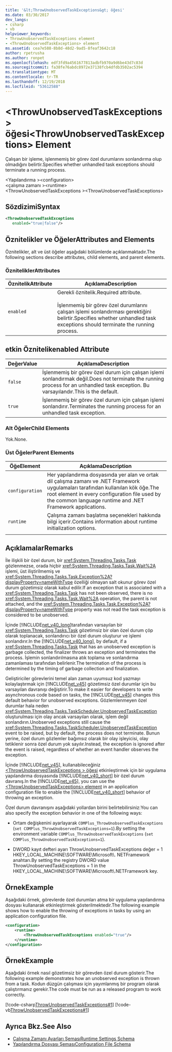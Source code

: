 ```yaml
---
title: '&lt;ThrowUnobservedTaskExceptions&gt; öğesi'
ms.date: 03/30/2017
dev_langs:
- csharp
- vb
helpviewer_keywords:
- ThrowUnobservedTaskExceptions element
- <ThrowUnobservedTaskExceptions> element
ms.assetid: cea7e588-8b8d-48d2-9ad5-8feaf3642c18
author: rpetrusha
ms.author: ronpet
ms.openlocfilehash: edf3fd9a4561677813adbfb970a9d6be43d7c83d
ms.sourcegitcommit: fa38fe76abdc8972e37138fcb4dfdb3502ac5394
ms.translationtype: MT
ms.contentlocale: tr-TR
ms.lasthandoff: 12/19/2018
ms.locfileid: "53612588"
---
```

# <a name="ltthrowunobservedtaskexceptionsgt-element"></a><span data-ttu-id="b5b7e-102">&lt;ThrowUnobservedTaskExceptions&gt; öğesi</span><span class="sxs-lookup"><span data-stu-id="b5b7e-102">&lt;ThrowUnobservedTaskExceptions&gt; Element</span></span>
<span data-ttu-id="b5b7e-103">Çalışan bir işleme, işlenmemiş bir görev özel durumlarını sonlandırma olup olmadığını belirtir.</span><span class="sxs-lookup"><span data-stu-id="b5b7e-103">Specifies whether unhandled task exceptions should terminate a running process.</span></span>  
  
 <span data-ttu-id="b5b7e-104">\<Yapılandırma ></span><span class="sxs-lookup"><span data-stu-id="b5b7e-104">\<configuration></span></span>  
<span data-ttu-id="b5b7e-105">\<çalışma zamanı ></span><span class="sxs-lookup"><span data-stu-id="b5b7e-105">\<runtime></span></span>  
<span data-ttu-id="b5b7e-106">\<ThrowUnobservedTaskExceptions ></span><span class="sxs-lookup"><span data-stu-id="b5b7e-106">\<ThrowUnobservedTaskExceptions></span></span>  
  
## <a name="syntax"></a><span data-ttu-id="b5b7e-107">Sözdizimi</span><span class="sxs-lookup"><span data-stu-id="b5b7e-107">Syntax</span></span>  
  
```xml  
<ThrowUnobservedTaskExceptions  
   enabled="true|false"/>  
```  
  
## <a name="attributes-and-elements"></a><span data-ttu-id="b5b7e-108">Öznitelikler ve Öğeler</span><span class="sxs-lookup"><span data-stu-id="b5b7e-108">Attributes and Elements</span></span>  
 <span data-ttu-id="b5b7e-109">Öznitelikler, alt ve üst öğeler aşağıdaki bölümlerde açıklanmaktadır.</span><span class="sxs-lookup"><span data-stu-id="b5b7e-109">The following sections describe attributes, child elements, and parent elements.</span></span>  
  
### <a name="attributes"></a><span data-ttu-id="b5b7e-110">Öznitelikler</span><span class="sxs-lookup"><span data-stu-id="b5b7e-110">Attributes</span></span>  
  
|<span data-ttu-id="b5b7e-111">Öznitelik</span><span class="sxs-lookup"><span data-stu-id="b5b7e-111">Attribute</span></span>|<span data-ttu-id="b5b7e-112">Açıklama</span><span class="sxs-lookup"><span data-stu-id="b5b7e-112">Description</span></span>|  
|---------------|-----------------|  
|`enabled`|<span data-ttu-id="b5b7e-113">Gerekli öznitelik.</span><span class="sxs-lookup"><span data-stu-id="b5b7e-113">Required attribute.</span></span><br /><br /> <span data-ttu-id="b5b7e-114">İşlenmemiş bir görev özel durumlarını çalışan işlemi sonlandırması gerektiğini belirtir.</span><span class="sxs-lookup"><span data-stu-id="b5b7e-114">Specifies whether unhandled task exceptions should terminate the running process.</span></span>|  
  
## <a name="enabled-attribute"></a><span data-ttu-id="b5b7e-115">etkin Öznitelik</span><span class="sxs-lookup"><span data-stu-id="b5b7e-115">enabled Attribute</span></span>  
  
|<span data-ttu-id="b5b7e-116">Değer</span><span class="sxs-lookup"><span data-stu-id="b5b7e-116">Value</span></span>|<span data-ttu-id="b5b7e-117">Açıklama</span><span class="sxs-lookup"><span data-stu-id="b5b7e-117">Description</span></span>|  
|-----------|-----------------|  
|`false`|<span data-ttu-id="b5b7e-118">İşlenmemiş bir görev özel durum için çalışan işlemi sonlandırmak değil.</span><span class="sxs-lookup"><span data-stu-id="b5b7e-118">Does not terminate the running process for an unhandled task exception.</span></span> <span data-ttu-id="b5b7e-119">Bu varsayılandır.</span><span class="sxs-lookup"><span data-stu-id="b5b7e-119">This is the default.</span></span>|  
|`true`|<span data-ttu-id="b5b7e-120">İşlenmemiş bir görev özel durum için çalışan işlemi sonlandırır.</span><span class="sxs-lookup"><span data-stu-id="b5b7e-120">Terminates the running process for an unhandled task exception.</span></span>|  
  
### <a name="child-elements"></a><span data-ttu-id="b5b7e-121">Alt Öğeler</span><span class="sxs-lookup"><span data-stu-id="b5b7e-121">Child Elements</span></span>  
 <span data-ttu-id="b5b7e-122">Yok.</span><span class="sxs-lookup"><span data-stu-id="b5b7e-122">None.</span></span>  
  
### <a name="parent-elements"></a><span data-ttu-id="b5b7e-123">Üst Öğeler</span><span class="sxs-lookup"><span data-stu-id="b5b7e-123">Parent Elements</span></span>  
  
|<span data-ttu-id="b5b7e-124">Öğe</span><span class="sxs-lookup"><span data-stu-id="b5b7e-124">Element</span></span>|<span data-ttu-id="b5b7e-125">Açıklama</span><span class="sxs-lookup"><span data-stu-id="b5b7e-125">Description</span></span>|  
|-------------|-----------------|  
|`configuration`|<span data-ttu-id="b5b7e-126">Her yapılandırma dosyasında yer alan ve ortak dil çalışma zamanı ve .NET Framework uygulamaları tarafından kullanılan kök öğe.</span><span class="sxs-lookup"><span data-stu-id="b5b7e-126">The root element in every configuration file used by the common language runtime and .NET Framework applications.</span></span>|  
|`runtime`|<span data-ttu-id="b5b7e-127">Çalışma zamanı başlatma seçenekleri hakkında bilgi içerir.</span><span class="sxs-lookup"><span data-stu-id="b5b7e-127">Contains information about runtime initialization options.</span></span>|  
|||  
  
## <a name="remarks"></a><span data-ttu-id="b5b7e-128">Açıklamalar</span><span class="sxs-lookup"><span data-stu-id="b5b7e-128">Remarks</span></span>  
 <span data-ttu-id="b5b7e-129">İle ilişkili bir özel durum, bir <xref:System.Threading.Tasks.Task> gözlenmezse, orada hiçbir <xref:System.Threading.Tasks.Task.Wait%2A> işlemi, üst iliştirilmemiş ve <xref:System.Threading.Tasks.Task.Exception%2A?displayProperty=nameWithType> özelliği olmayan salt okunur görev özel durum gözetimsiz olarak kabul edilir.</span><span class="sxs-lookup"><span data-stu-id="b5b7e-129">If an exception that is associated with a <xref:System.Threading.Tasks.Task> has not been observed, there is no <xref:System.Threading.Tasks.Task.Wait%2A> operation, the parent is not attached, and the <xref:System.Threading.Tasks.Task.Exception%2A?displayProperty=nameWithType> property was not read the task exception is considered to be unobserved.</span></span>  
  
 <span data-ttu-id="b5b7e-130">İçinde [!INCLUDE[net_v40_long](../../../../../includes/net-v40-long-md.md)]tarafından varsayılan bir <xref:System.Threading.Tasks.Task> gözetimsiz bir olan özel durum çöp olarak toplanacak, sonlandırıcı bir özel durum oluşturur ve işlemi sonlandırır.</span><span class="sxs-lookup"><span data-stu-id="b5b7e-130">In the [!INCLUDE[net_v40_long](../../../../../includes/net-v40-long-md.md)], by default, if a <xref:System.Threading.Tasks.Task> that has an unobserved exception is garbage collected, the finalizer throws an exception and terminates the process.</span></span> <span data-ttu-id="b5b7e-131">İşlemin sonlandırılmasına atık toplama ve sonlandırma zamanlaması tarafından belirlenir.</span><span class="sxs-lookup"><span data-stu-id="b5b7e-131">The termination of the process is determined by the timing of garbage collection and finalization.</span></span>  
  
 <span data-ttu-id="b5b7e-132">Geliştiriciler görevlerini temel alan zaman uyumsuz kod yazmayı kolaylaştırmak için [!INCLUDE[net_v45](../../../../../includes/net-v45-md.md)] gözetimsiz özel durumlar için bu varsayılan davranışı değiştirir.</span><span class="sxs-lookup"><span data-stu-id="b5b7e-132">To make it easier for developers to write asynchronous code based on tasks, the [!INCLUDE[net_v45](../../../../../includes/net-v45-md.md)] changes this default behavior for unobserved exceptions.</span></span> <span data-ttu-id="b5b7e-133">Gözlemlenmeyen özel durumlar hala neden <xref:System.Threading.Tasks.TaskScheduler.UnobservedTaskException> oluşturulması için olay ancak varsayılan olarak, işlem değil sonlandırın.</span><span class="sxs-lookup"><span data-stu-id="b5b7e-133">Unobserved exceptions still cause the <xref:System.Threading.Tasks.TaskScheduler.UnobservedTaskException> event to be raised, but by default, the process does not terminate.</span></span> <span data-ttu-id="b5b7e-134">Bunun yerine, özel durum gözlemler bağımsız olarak bir olay işleyicisi, olay tetiklenir sonra özel durum yok sayılır.</span><span class="sxs-lookup"><span data-stu-id="b5b7e-134">Instead, the exception is ignored after the event is raised, regardless of whether an event handler observes the exception.</span></span>  
  
 <span data-ttu-id="b5b7e-135">İçinde [!INCLUDE[net_v45](../../../../../includes/net-v45-md.md)], kullanabileceğiniz [ \<ThrowUnobservedTaskExceptions > öğesi](../../../../../docs/framework/configure-apps/file-schema/runtime/throwunobservedtaskexceptions-element.md) etkinleştirmek için bir uygulama yapılandırma dosyasında [!INCLUDE[net_v40_short](../../../../../includes/net-v40-short-md.md)] bir özel durum davranış.</span><span class="sxs-lookup"><span data-stu-id="b5b7e-135">In the [!INCLUDE[net_v45](../../../../../includes/net-v45-md.md)], you can use the [\<ThrowUnobservedTaskExceptions> element](../../../../../docs/framework/configure-apps/file-schema/runtime/throwunobservedtaskexceptions-element.md) in an application configuration file to enable the [!INCLUDE[net_v40_short](../../../../../includes/net-v40-short-md.md)] behavior of throwing an exception.</span></span>  
  
 <span data-ttu-id="b5b7e-136">Özel durum davranışını aşağıdaki yollardan birini belirtebilirsiniz:</span><span class="sxs-lookup"><span data-stu-id="b5b7e-136">You can also specify the exception behavior in one of the following ways:</span></span>  
  
-   <span data-ttu-id="b5b7e-137">Ortam değişkenini ayarlayarak `COMPlus_ThrowUnobservedTaskExceptions` (`set COMPlus_ThrowUnobservedTaskExceptions=1`).</span><span class="sxs-lookup"><span data-stu-id="b5b7e-137">By setting the environment variable `COMPlus_ThrowUnobservedTaskExceptions` (`set COMPlus_ThrowUnobservedTaskExceptions=1`).</span></span>  
  
-   <span data-ttu-id="b5b7e-138">DWORD kayıt defteri ayarı ThrowUnobservedTaskExceptions değer = 1 HKEY_LOCAL_MACHINE\SOFTWARE\Microsoft\\. NETFramework anahtarı.</span><span class="sxs-lookup"><span data-stu-id="b5b7e-138">By setting the registry DWORD value ThrowUnobservedTaskExceptions = 1 in the HKEY_LOCAL_MACHINE\SOFTWARE\Microsoft\\.NETFramework key.</span></span>  
  
## <a name="example"></a><span data-ttu-id="b5b7e-139">Örnek</span><span class="sxs-lookup"><span data-stu-id="b5b7e-139">Example</span></span>  
 <span data-ttu-id="b5b7e-140">Aşağıdaki örnek, görevlerde özel durumları atma bir uygulama yapılandırma dosyası kullanarak etkinleştirmek gösterilmektedir.</span><span class="sxs-lookup"><span data-stu-id="b5b7e-140">The following example shows how to enable the throwing of exceptions in tasks by using an application configuration file.</span></span>  
  
```xml  
<configuration>   
    <runtime>   
        <ThrowUnobservedTaskExceptions enabled="true"/>   
    </runtime>   
</configuration>  
```  
  
## <a name="example"></a><span data-ttu-id="b5b7e-141">Örnek</span><span class="sxs-lookup"><span data-stu-id="b5b7e-141">Example</span></span>  
 <span data-ttu-id="b5b7e-142">Aşağıdaki örnek nasıl gözetimsiz bir görevden özel durum gösterir.</span><span class="sxs-lookup"><span data-stu-id="b5b7e-142">The following example demonstrates how an unobserved exception is thrown from a task.</span></span> <span data-ttu-id="b5b7e-143">Kodun düzgün çalışması için yayımlanmış bir program olarak çalıştırmanız gerekir.</span><span class="sxs-lookup"><span data-stu-id="b5b7e-143">The code must be run as a released program to work correctly.</span></span>  
  
 [!code-csharp[ThrowUnobservedTaskExceptions#1](../../../../../samples/snippets/csharp/VS_Snippets_CLR/throwunobservedtaskexceptions/cs/program.cs#1)]
 [!code-vb[ThrowUnobservedTaskExceptions#1](../../../../../samples/snippets/visualbasic/VS_Snippets_CLR/throwunobservedtaskexceptions/vb/program.vb#1)]  
  
## <a name="see-also"></a><span data-ttu-id="b5b7e-144">Ayrıca Bkz.</span><span class="sxs-lookup"><span data-stu-id="b5b7e-144">See Also</span></span>  
- [<span data-ttu-id="b5b7e-145">Çalışma Zamanı Ayarları Şeması</span><span class="sxs-lookup"><span data-stu-id="b5b7e-145">Runtime Settings Schema</span></span>](../../../../../docs/framework/configure-apps/file-schema/runtime/index.md)  
- [<span data-ttu-id="b5b7e-146">Yapılandırma Dosyası Şeması</span><span class="sxs-lookup"><span data-stu-id="b5b7e-146">Configuration File Schema</span></span>](../../../../../docs/framework/configure-apps/file-schema/index.md)
